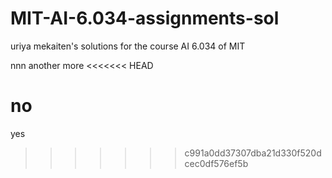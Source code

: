 # MIT-AI-6.034-assignments-sol
uriya mekaiten's solutions for the course AI 6.034 of MIT

nnn
another
more
<<<<<<< HEAD

no
=======
yes
>>>>>>> c991a0dd37307dba21d330f520dcec0df576ef5b
